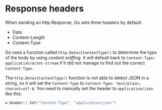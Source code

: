 # Response headers
When sending an http Response, Go sets three headers by default:
* Date
* Content-Length
* Content-Type

Go uses a function called `http.DetectContentType()` to determine the type of the body by using _content sniffing_. It will default back to `Content-Type: application/octet-stream` if it did not manage to find out the correct `Content-Type`.

The `http.DetectContentType()` function is not able to detect JSON in a string, so it will set the `Content-Type` to `Content-Type: text/plain; charset=utf-8`. You need to manually set the header to `application/json` like this:

```Go
w.Header().Set("Content-Type", "application/json")
```

